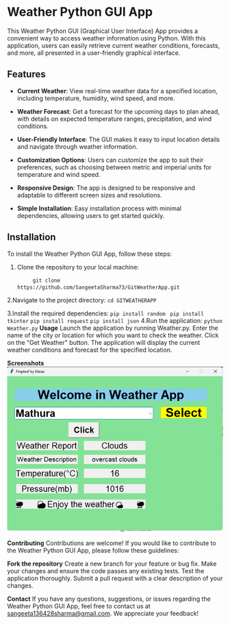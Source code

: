 # Weather Python GUI App

This Weather Python GUI (Graphical User Interface) App provides a convenient way to access weather information using Python. With this application, users can easily retrieve current weather conditions, forecasts, and more, all presented in a user-friendly graphical interface.

## Features

- **Current Weather**: View real-time weather data for a specified location, including temperature, humidity, wind speed, and more.

- **Weather Forecast**: Get a forecast for the upcoming days to plan ahead, with details on expected temperature ranges, precipitation, and wind conditions.

- **User-Friendly Interface**: The GUI makes it easy to input location details and navigate through weather information.

- **Customization Options**: Users can customize the app to suit their preferences, such as choosing between metric and imperial units for temperature and wind speed.

- **Responsive Design**: The app is designed to be responsive and adaptable to different screen sizes and resolutions.

- **Simple Installation**: Easy installation process with minimal dependencies, allowing users to get started quickly.

## Installation

To install the Weather Python GUI App, follow these steps:

1. Clone the repository to your local machine:

   
   ```
        git clone https://github.com/SangeetaSharma73/GitWeatherApp.git
   ``` 

2.Navigate to the project directory:
    ```
        cd GITWEATHERAPP
    ```    

3.Install the required dependencies:
    ```
        pip install random 
    ```
    ```
        pip install tkinter
    ```
    ```
        pip install request
    ```
    ```
        pip install json
    ```
4.Run the application:
    ```
        python Weather.py
    ```
**Usage**
Launch the application by running Weather.py.
Enter the name of the city or location for which you want to check the weather.
Click on the "Get Weather" button.
The application will display the current weather conditions and forecast for the specified location.

**Screenshots**
![Output](Output.png)

**Contributing**
Contributions are welcome! If you would like to contribute to the Weather Python GUI App, please follow these guidelines:

**Fork the repository**
Create a new branch for your feature or bug fix.
Make your changes and ensure the code passes any existing tests.
Test the application thoroughly.
Submit a pull request with a clear description of your changes.

**Contact**
If you have any questions, suggestions, or issues regarding the Weather Python GUI App, feel free to contact us at sangeeta136428sharma@gmail.com. We appreciate your feedback!
